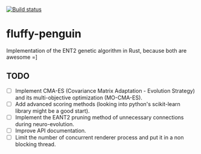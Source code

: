 [![Build status](https://travis-ci.com/dymayday/fluffy-penguin.svg?branch=master)](https://travis-ci.com/dymayday/fluffy-penguin)

# fluffy-penguin
Implementation of the ENT2 genetic algorithm in Rust, because both are awesome =]

## TODO
* [ ] Implement CMA-ES (Covariance Matrix Adaptation - Evolution Strategy) and its multi-objective optimization (MO-CMA-ES).
* [ ] Add advanced scoring methods (looking into python's scikit-learn library might be a good start).
* [ ] Implement the EANT2 pruning method of unnecessary connections during neuro-evolution.
* [ ] Improve API documentation.
* [ ] Limit the number of concurrent renderer process and put it in a non blocking thread.
